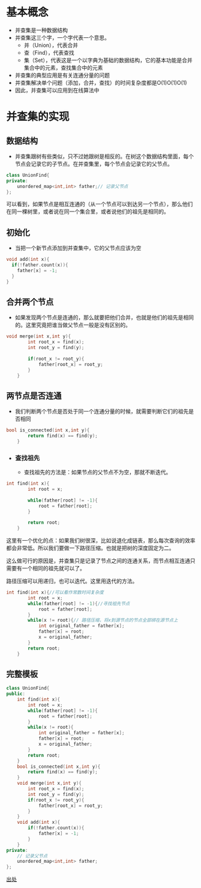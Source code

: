 # 基本概念
- 并查集是一种数据结构
- 并查集这三个字，一个字代表一个意思。
  - 并（Union），代表合并
  - 查（Find），代表查找
  - 集（Set），代表这是一个以字典为基础的数据结构，它的基本功能是合并集合中的元素，查找集合中的元素
- 并查集的典型应用是有关连通分量的问题
- 并查集解决单个问题（添加，合并，查找）的时间复杂度都是O(1)O(1)O(1)
- 因此，并查集可以应用到在线算法中

# 并查集的实现
## 数据结构
- 并查集跟树有些类似，只不过她跟树是相反的。在树这个数据结构里面，每个节点会记录它的子节点。在并查集里，每个节点会记录它的父节点。
```cpp
class UnionFind{
private: 
    unordered_map<int,int> father;// 记录父节点
};
```
可以看到，如果节点是相互连通的（从一个节点可以到达另一个节点），那么他们在同一棵树里，或者说在同一个集合里，或者说他们的祖先是相同的。
## 初始化
- 当把一个新节点添加到并查集中，它的父节点应该为空
```cpp
void add(int x){
  if(!father.count(x)){
    father[x] = -1;
  }
}
```
## 合并两个节点
- 如果发现两个节点是连通的，那么就要把他们合并，也就是他们的祖先是相同的。这里究竟把谁当做父节点一般是没有区别的。
```cpp
void merge(int x,int y){
        int root_x = find(x);
        int root_y = find(y);
        
        if(root_x != root_y){
            father[root_x] = root_y;
        }
    }
```
## 两节点是否连通
- 我们判断两个节点是否处于同一个连通分量的时候，就需要判断它们的祖先是否相同
```cpp
bool is_connected(int x,int y){
        return find(x) == find(y);
    }
```
- ### 查找祖先
   - 查找祖先的方法是：如果节点的父节点不为空，那就不断迭代。
```cpp
int find(int x){
        int root = x;
        
        while(father[root] != -1){
            root = father[root];
        }
        
        return root;
    }
```
这里有一个优化的点：如果我们树很深，比如说退化成链表，那么每次查询的效率都会非常低。所以我们要做一下路径压缩。也就是把树的深度固定为二。

这么做可行的原因是，并查集只是记录了节点之间的连通关系，而节点相互连通只需要有一个相同的祖先就可以了。

路径压缩可以用递归，也可以迭代。这里用迭代的方法。
```cpp
int find(int x){//可以看作常数时间复杂度
        int root = x;
        while(father[root] != -1){//寻找祖先节点
            root = father[root];
        }
        while(x != root){// 路径压缩，将x到源节点的节点全部绑在源节点上
            int original_father = father[x];
            father[x] = root;
            x = original_father;
        }
        return root;
    }
```
## 完整模板
```cpp
class UnionFind{
public:
    int find(int x){
        int root = x;
        while(father[root] != -1){
            root = father[root];
        }
        while(x != root){
            int original_father = father[x];
            father[x] = root;
            x = original_father;
        }
        return root;
    }
    bool is_connected(int x,int y){
        return find(x) == find(y);
    }
    void merge(int x,int y){
        int root_x = find(x);
        int root_y = find(y);
        if(root_x != root_y){
            father[root_x] = root_y;
        }
    }
    void add(int x){
        if(!father.count(x)){
            father[x] = -1;
        }
    }
private:
    // 记录父节点
    unordered_map<int,int> father;
};
```
[出处](https://leetcode.cn/problems/number-of-provinces/solutions/550107/python-duo-tu-xiang-jie-bing-cha-ji-by-m-vjdr/?envType=study-plan-v2&envId=graph-theory)
